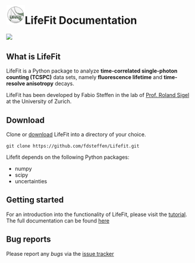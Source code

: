 # <img src="docs/source/_static/lifefit_logo.png" width="50">LifeFit Documentation
<a href="https://lifefit.readthedocs.io/en/latest/"><img src="https://readthedocs.org/projects/pip/badge/"></a>

## What is LifeFit

LifeFit is a Python package to analyze **time-correlated single-photon counting (TCSPC)** data sets, namely **fluorescence lifetime** and **time-resolve anisotropy** decays. 

LifeFit has been developed by Fabio Steffen in the lab of [Prof. Roland Sigel](https://www.chem.uzh.ch/en/sigel/) at the University of Zurich.

## Download

Clone or [download](https://github.com/fdsteffen/Lifefit/archive/master.zip) LifeFit into a directory of your choice.

```
git clone https://github.com/fdsteffen/Lifefit.git
```

Lifefit depends on the following Python packages:

- numpy
- scipy
- uncertainties 


## Getting started

For an introduction into the functionality of LifeFit, please visit the [tutorial](docs/source/tutorial/lifefit_tutorial.ipynb).
The full documentation can be found [here](https://lifefit.readthedocs.io/en/latest/)

## Bug reports

Please report any *bugs* via the [issue tracker](https://github.com/fdsteffen/Lifefit/issues)

